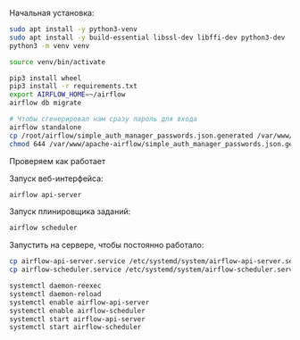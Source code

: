 
Начальная установка:

```bash
sudo apt install -y python3-venv
sudo apt install -y build-essential libssl-dev libffi-dev python3-dev
python3 -m venv venv

source venv/bin/activate

pip3 install wheel
pip3 install -r requirements.txt
export AIRFLOW_HOME=~/airflow
airflow db migrate

# Чтобы сгенерировал нам сразу пароль для входа
airflow standalone
cp /root/airflow/simple_auth_manager_passwords.json.generated /var/www/apache-airflow/
chmod 644 /var/www/apache-airflow/simple_auth_manager_passwords.json.generated
```

Проверяем как работает

Запуск веб-интерфейса:

```bash
airflow api-server
```

Запуск плинировщика заданий:

```bash
airflow scheduler
```

Запустить на сервере, чтобы постоянно работало:

```bash
cp airflow-api-server.service /etc/systemd/system/airflow-api-server.service
cp airflow-scheduler.service /etc/systemd/system/airflow-scheduler.service

systemctl daemon-reexec
systemctl daemon-reload
systemctl enable airflow-api-server
systemctl enable airflow-scheduler
systemctl start airflow-api-server
systemctl start airflow-scheduler
```

